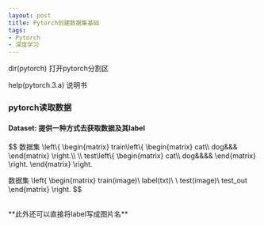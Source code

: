 ```yaml
---
layout: post
title: Pytorch创建数据集基础
tags: 
- Pytorch
- 深度学习
---
```


dir(pytorch) 打开pytorch分割区

help(pytorch.3.a) 说明书

### pytorch读取数据

#### Dataset: 提供一种方式去获取数据及其label
<script src=“https://polyfill.io/v3/polyfill.min.js?features=es6”></script>

<script id=“MathJax-script” async src=“https://cdn.jsdelivr.net/npm/mathjax@3/es5/tex-mml-chtml.js”></script>

<div>
$$ 
数据集 \left\{
\begin{matrix}
train\left\{
\begin{matrix}
cat\\
dog&&&
\end{matrix}
\right.\\
  \\
test\left\{
\begin{matrix}
cat\\
dog&&&&
\end{matrix}
\right.
\end{matrix}
\right.

数据集 \left\{
\begin{matrix}
train(image)\\
label(txt)\\
\\
test(image)\\
test\_out
\end{matrix}
\right.
$$
</div>

<br>
**此外还可以直接将label写成图片名**
  




